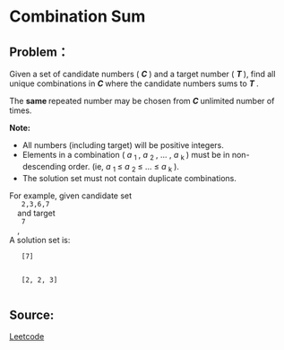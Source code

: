 # Combination Sum

## Problem：

<div class="question-content">
 <p>
 </p>
 <p>
  Given a set of candidate numbers (
  <b>
   <i>
    C
   </i>
  </b>
  ) and a target number (
  <b>
   <i>
    T
   </i>
  </b>
  ), find all unique combinations in
  <b>
   <i>
    C
   </i>
  </b>
  where the candidate numbers sums to
  <b>
   <i>
    T
   </i>
  </b>
  .
 </p>
 <p>
  The
  <b>
   same
  </b>
  repeated number may be chosen from
  <b>
   <i>
    C
   </i>
  </b>
  unlimited number of times.
 </p>
 <p>
  <b>
   Note:
  </b>
  <br/>
 </p>
 <ul>
  <li>
   All numbers (including target) will be positive integers.
  </li>
  <li>
   Elements in a combination (
   <i>
    a
   </i>
   <sub>
    1
   </sub>
   ,
   <i>
    a
   </i>
   <sub>
    2
   </sub>
   , … ,
   <i>
    a
   </i>
   <sub>
    k
   </sub>
   ) must be in non-descending order. (ie,
   <i>
    a
   </i>
   <sub>
    1
   </sub>
   ≤
   <i>
    a
   </i>
   <sub>
    2
   </sub>
   ≤ … ≤
   <i>
    a
   </i>
   <sub>
    k
   </sub>
   ).
  </li>
  <li>
   The solution set must not contain duplicate combinations.
  </li>
 </ul>
 <p>
  For example, given candidate set
  <code>
   2,3,6,7
  </code>
  and target
  <code>
   7
  </code>
  ,
  <br/>
  A solution set is:
  <br/>
  <code>
   [7]
  </code>
  <br/>
  <code>
   [2, 2, 3]
  </code>
  <br/>
 </p>
</div>


## Source:
[Leetcode](https://leetcode.com/problems/combination-sum/)
